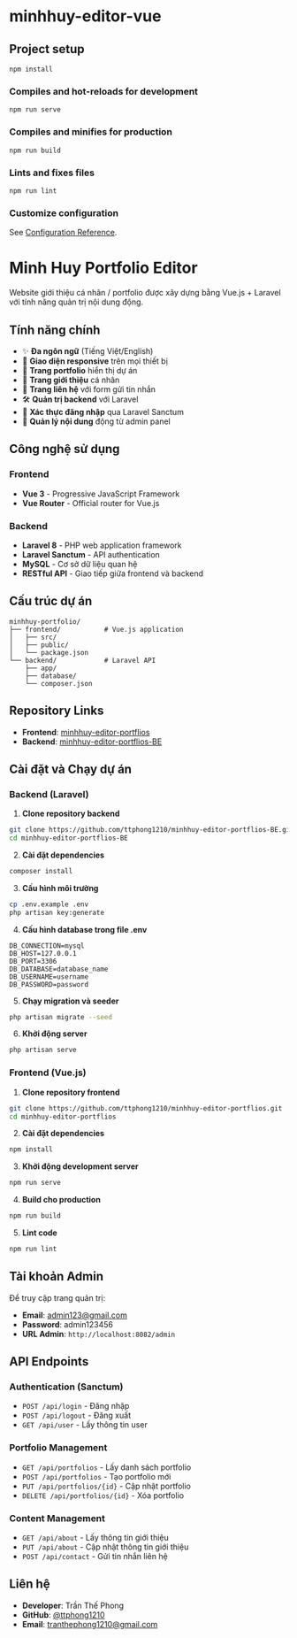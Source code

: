 # minhhuy-editor-vue

## Project setup
```
npm install
```

### Compiles and hot-reloads for development
```
npm run serve
```

### Compiles and minifies for production
```
npm run build
```

### Lints and fixes files
```
npm run lint
```

### Customize configuration
See [Configuration Reference](https://cli.vuejs.org/config/).

# Minh Huy Portfolio Editor

Website giới thiệu cá nhân / portfolio được xây dựng bằng Vue.js + Laravel với tính năng quản trị nội dung động.

## Tính năng chính

- ✨ **Đa ngôn ngữ** (Tiếng Việt/English)
- 📱 **Giao diện responsive** trên mọi thiết bị
- 🎨 **Trang portfolio** hiển thị dự án
- 👤 **Trang giới thiệu** cá nhân
- 📧 **Trang liên hệ** với form gửi tin nhắn
- 🛠️ **Quản trị backend** với Laravel
- 🔐 **Xác thực đăng nhập** qua Laravel Sanctum
- 📝 **Quản lý nội dung** động từ admin panel

## Công nghệ sử dụng

### Frontend
- **Vue 3** - Progressive JavaScript Framework
- **Vue Router** - Official router for Vue.js

### Backend
- **Laravel 8** - PHP web application framework
- **Laravel Sanctum** - API authentication
- **MySQL** - Cơ sở dữ liệu quan hệ
- **RESTful API** - Giao tiếp giữa frontend và backend

## Cấu trúc dự án

```
minhhuy-portfolio/
├── frontend/           # Vue.js application
│   ├── src/
│   ├── public/
│   └── package.json
└── backend/            # Laravel API
    ├── app/
    ├── database/
    └── composer.json
```

## Repository Links

- **Frontend**: [minhhuy-editor-portflios](https://github.com/ttphong1210/minhhuy-editor-portflios)
- **Backend**: [minhhuy-editor-portflios-BE](https://github.com/ttphong1210/minhhuy-editor-portflios-BE)

## Cài đặt và Chạy dự án

### Backend (Laravel)

1. **Clone repository backend**
```bash
git clone https://github.com/ttphong1210/minhhuy-editor-portflios-BE.git
cd minhhuy-editor-portflios-BE
```

2. **Cài đặt dependencies**
```bash
composer install
```

3. **Cấu hình môi trường**
```bash
cp .env.example .env
php artisan key:generate
```

4. **Cấu hình database trong file .env**
```env
DB_CONNECTION=mysql
DB_HOST=127.0.0.1
DB_PORT=3306
DB_DATABASE=database_name
DB_USERNAME=username
DB_PASSWORD=password
```

5. **Chạy migration và seeder**
```bash
php artisan migrate --seed
```

6. **Khởi động server**
```bash
php artisan serve
```

### Frontend (Vue.js)

1. **Clone repository frontend**
```bash
git clone https://github.com/ttphong1210/minhhuy-editor-portflios.git
cd minhhuy-editor-portflios
```

2. **Cài đặt dependencies**
```bash
npm install
```

3. **Khởi động development server**
```bash
npm run serve
```

4. **Build cho production**
```bash
npm run build
```

5. **Lint code**
```bash
npm run lint
```

## Tài khoản Admin

Để truy cập trang quản trị:

- **Email**: admin123@gmail.com
- **Password**: admin123456
- **URL Admin**: `http://localhost:8082/admin`

## API Endpoints

### Authentication (Sanctum)
- `POST /api/login` - Đăng nhập
- `POST /api/logout` - Đăng xuất
- `GET /api/user` - Lấy thông tin user

### Portfolio Management
- `GET /api/portfolios` - Lấy danh sách portfolio
- `POST /api/portfolios` - Tạo portfolio mới
- `PUT /api/portfolios/{id}` - Cập nhật portfolio
- `DELETE /api/portfolios/{id}` - Xóa portfolio

### Content Management
- `GET /api/about` - Lấy thông tin giới thiệu
- `PUT /api/about` - Cập nhật thông tin giới thiệu
- `POST /api/contact` - Gửi tin nhắn liên hệ

## Liên hệ

- **Developer**: Trần Thế Phong
- **GitHub**: [@ttphong1210](https://github.com/ttphong1210)
- **Email**: tranthephong1210@gmail.com
